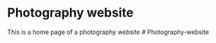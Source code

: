 # Photography website
This is a home page of a photography website #   P h o t o g r a p h y - w e b s i t e  
 